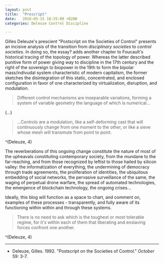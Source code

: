 ```yaml
---
layout: post
title:  "Prescript"
date:   2016-05-15 18:25:00 +0200
categories: Deleuze Control Discipline

---
```


Gilles Deleuze's prescient "Postscript on the Societies of Control" presents an incisive analysis of the transition from *disciplinary societies* to *control societies*. In doing so, the essay? adds another chapter to Foucault's historical tracing of the topology of power. Whereas the latter described punitive form of power giving way to discipline in the 17th century and the right of the sovereign to biopower in the 19th to form the bipolar mass/indivudal system characteristic of modern capitalism, the former sketches the disintegration of this static, concentrated, and enclosed configuration in favor of one characterized by virtualization, disruption, and modulation.

> Different control mechanisms are inseparablevariations, forming a system of variable geometry the language of which is numerical...

(...)
> ...Controls are a modulation, like a self-deforming cast that will continuously change from one moment to the other, or like a sieve whose mesh will transmute from point to point.

^(Deleuze, 4)


The reverberations of this ongoing change constitute the nature of most of the upheavals constituting contemporary society, from the mundane to the far-reaching, and from those recognized by leftist to those hailed by silicon valley: the informatization of everything, the undermining of democracy through trade agreements, the proliferation of identities, the ubiquitous embedding of social networks, the pervasive surveillance of the same, the waging of perpetual drone warfare, the spread of automated technologies, the emergence of blockchain technology, the ongoing crises...

Ideally, this blog will function as a space to chart, and comment on, examples of these processes - transparently, and fully aware of its functioning within within and through these systems.

>There is no need to ask which is the toughest ormost tolerable regime, for it's within each of them that liberating and enslaving forces confront one another.

^(Deleuze, 4)

---

- Deleuze, Gilles. 1992. "Postscript on the Societies of Control." *October* 59: 3-7.
